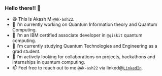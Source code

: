 ### Hello there!! 👋

- 😄 This is Akash M `@Ak-ash22`.
- 🔭 I’m currently working on Quantum Information theory and Quantum Computing.
- 🌱 I’m an IBM certified associate developer in `@qiskit` quantum computing.
- 🌱 I'm currently studying Quantum Technologies and Engineering as a grad student. 
- 👯 I’m actively looking for collaborations on projects, hackathons and internships in quantum computing.
- 📫 Feel free to reach out to me `@Ak-ash22` via linked@[`LinkedIn`](https://www.linkedin.com/in/akash-m-19a472260/).

